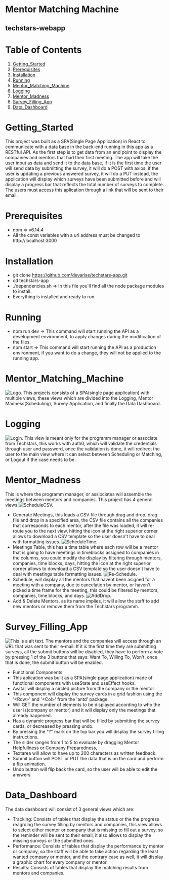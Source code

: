 # Mentor Matching Machine
## techstars-webapp
# Table of Contents
1. [Getting_Started](#Getting_Started)
2. [Prerequisites](#Prerequisites)
3. [Installation](#Installation)
4. [Running](#Running)
5. [Mentor_Matching_Machine](#Mentor_Matching_Machine)
6. [Logging](#Logging)
7. [Mentor_Madness](#Mentor_Madness)
8. [Survey_Filling_App](#Survey_Filling_App)
9. [Data_Dashboard](#Data_Dashboard)
# Getting_Started
This project was built  as a SPA(Single Page Application) in React to communicate with a data base in the back-end running in this app as a RESTful API. As the first step is to get data from an end point to display the companies and mentors that had their first meeting. The app will take the user input as data and send it to the data base, if it is the first time the user will send data by submitting the survey, it will do a POST with axios, if the user is updating a previous answered survey, it will do a PUT instead, the application will display which surveys have been submitted before and will display a progress bar that reflects the total number of surveys to complete.
The users must access this aplication through a link that will be sent to their email.
# Prerequisites
* npm => v6.14.4
* All the const variables with a url address must be changed to http://localhost:3000
# Installation
* git clone https://github.com/devarias/techstars-app.git
* cd techstars-app
* ./dependencies.sh => In this file you'll find all the node package modules to install.
* Everything is installed and ready to run.
# Running
* npm run dev => This command will start running the API as a development environment, to apply changes during the modification of the files.
* npm start => This command will start running the API as a production environment, if you want to do a change, they will not be applied to the running app.
# Mentor_Matching_Machine
![Logo.](./src/images/BlackLogo.png "Logo.")
This projects consists of a SPA(single page application) with multiple views, these views which are divided into the Logging, Mentor Madness(Scheduling), Survey Application, and finally the Data Dashboard.
# Logging
![Login.](./src/images/Login.jpeg "Login.")
This view is meant only for the programm manager or associate from Techstars, this works with auth0, which will validate the credentials through user and password, once the validation is done, it will redirect the user to the main view where it can select between Scheduling or Matching, or Logout if the case needs to be.
# Mentor_Madness
This is where the programm manager, or assiociates will assemble the meetings between mentors and companies.
This project has 4 general views
![ScheduleCSV.](./src/images/ScheduleCSV.jpeg "Schedule.")
* Generate Meetings, this loads a CSV file through drag and drop, drag file and drop in a specified area, the CSV file contains all the companies that corresponds to each mentor, after the file was loaded, it will re-route you to the next view, hitting the icon at the right superior corner allows to download a CSV template so the user doesn't have to deal with formatting issues.
![ScheduleTime.](./src/images/ScheduleTimeTable.jpeg "Schedule.")
* Meetings Table, this has a time table where each row will be a mentor that is going to have meetings in timeblocks assigned to companies in the columns, you could modify the display by filtering through mentors, companies, time blocks, days, hitting the icon at the right superior corner allows to download a CSV template so the user doesn't have to deal with meetings table formatting issues.
![Re-Schedule.](./src/images/ScheduleRe-ScheduleTable.jpeg "ReSchedule.")
* Schedule, will display all the mentors that havent been asigned for a meeting with a company, due to cancelation by mentor, or haven't picked a time frame for the meeting, this could be filtered by mentors, companies, time blocks, and days.
![AddDrop.](./src/images/ScheduleAddorDrop.jpeg "AddorDrop.")
* Add & Delete Mentors, as its name implies, it will allow the staff to add new mentors or remove them from the Techstars programm.
# Survey_Filling_App
![This is a alt text.](./src/img/Survey.jpg "This is a sample image.")
The mentors and the companies will access through an URL that was sent to their e-mail.
If it is the first time they are submitting surveys, all the submit buttons will be disabled, they have to perform a vote by pressing 1 of the 3 buttons that says: Want To, Willing To, Won't, once that is done, the submit button will be enabled.
* Functional Components
 * This aplication was built as a SPA(single page application) made of functional components with useState and useEffect hooks.
 * Avatar will display a circled picture from the company or the mentor
 * This component will display the survey cards in a grid fashion using the '\<Row>\' and '\<Col>\' from the 'antd' package.
 * Will GET the number of elements to be displayed according to who the user is(company or mentor) and it will display only the meetings that already happened.
 * Has a dynamic progress bar that will be filled by submitting the survey cards, or decreased by pressing undo.
 * By pressing the "?" mark on the top bar you will display the survey filling instructions.
 * The slider ranges from 1 to 5 to evaluate by dragging Mentor Helpfullness or Company Preparedness,
 * Textarea will allow to have up to 200 characters as written feedback.
 * Submit button will POST or PUT the data that is on the card and perform a flip animation.
 * Undo button will flip back the card, so the user will be able to edit the answers.
# Data_Dashboard
The data dashboard will consist of 3 general views which are:
* Tracking: Consists of tables that display the status or the the progress reagrding the survey filling by mentors and companies, this view allows to select either mentor or company that is missing to fill out a survey, so the reminder will be sent to their email, it also allows to display the missing surveys or the submitted ones.
* Performance: Consists of tables that display the performance by mentor or company, so the staff will be able to take action regarding the least wanted company or mentor, and the contrary case as well, it will display a graphic chart for every company or mentor.
* Results: Consists of tables that display the matching results from mentors and companies.
